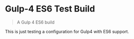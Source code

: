 # Gulp-4 ES6 Test Build

> A Gulp 4 ES6 build

This is just testing a configuration for Gulp4 with ES6 support.
